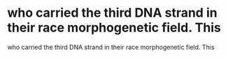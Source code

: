 # who carried the third DNA strand in their race morphogenetic field. This

who carried the third DNA strand in their race morphogenetic field. This
